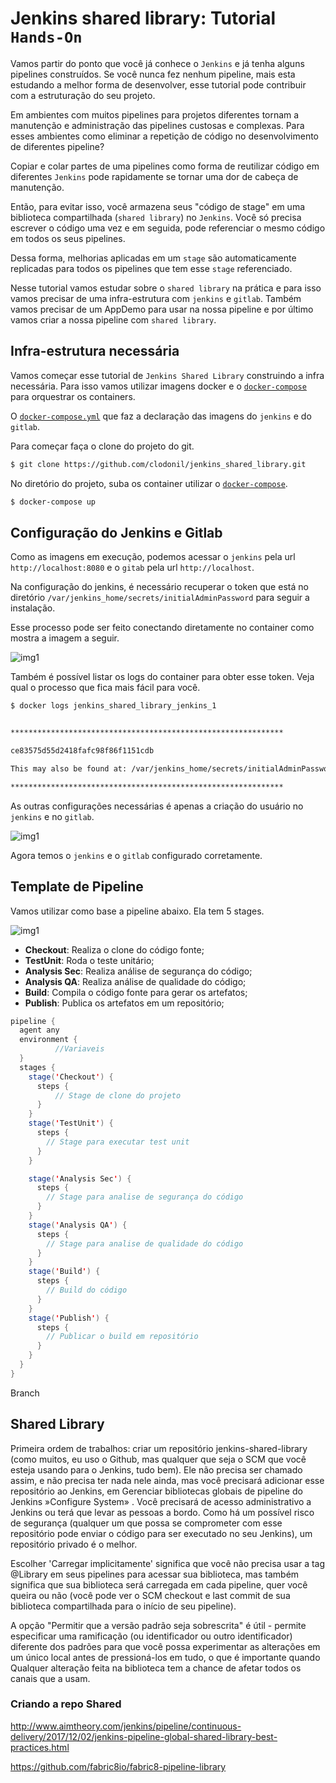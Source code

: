 # Jenkins shared library: Tutorial `Hands-On`

Vamos partir do ponto que você já conhece o `Jenkins` e já tenha alguns pipelines construídos. Se você nunca fez nenhum pipeline, mais esta estudando a melhor forma de desenvolver, esse tutorial pode contribuir com a estruturação do seu projeto.

Em ambientes com muitos pipelines para projetos diferentes tornam a manutenção e administração das pipelines custosas e complexas. Para esses ambientes como eliminar a repetição de código no desenvolvimento de diferentes pipeline?

Copiar e colar partes de uma pipelines como forma de reutilizar código em diferentes `Jenkins` pode rapidamente se tornar uma dor de cabeça de manutenção.

Então, para evitar isso, você armazena seus "código de stage" em uma biblioteca compartilhada (`shared library`) no `Jenkins`. Você só precisa escrever o código uma vez e em seguida, pode referenciar o mesmo código em todos os seus pipelines.

Dessa forma, melhorias aplicadas em um `stage` são automaticamente replicadas para todos os pipelines que tem esse `stage` referenciado.

Nesse tutorial vamos estudar sobre o `shared library` na prática e para isso vamos precisar de uma infra-estrutura com `jenkins` e `gitlab`. Também vamos precisar de um AppDemo para usar na nossa pipeline e por último vamos criar a nossa pipeline com `shared library`.

## Infra-estrutura necessária

Vamos começar esse tutorial de `Jenkins Shared Library` construindo a infra necessária. Para isso vamos utilizar imagens docker e o [`docker-compose`](https://docs.docker.com/compose/install/) para orquestrar os containers.

O [`docker-compose.yml`](https://github.com/clodonil/jenkins_shared_library/blob/master/docker-compose.yml) que faz a declaração das imagens do `jenkins` e do `gitlab`.

Para começar faça o clone do projeto do git.
```bash
$ git clone https://github.com/clodonil/jenkins_shared_library.git
```
No diretório do projeto, suba os container utilizar o [`docker-compose`](https://docs.docker.com/compose/install/).

```bash
$ docker-compose up
```

## Configuração do Jenkins e Gitlab

Como as imagens em execução, podemos acessar o `jenkins` pela url `http://localhost:8080` e o `gitab` pela url `http://localhost`.

Na configuração do jenkins, é necessário recuperar o token que está no diretório `/var/jenkins_home/secrets/initialAdminPassword` para seguir a instalação.

Esse processo pode ser feito conectando diretamente no container como mostra a imagem a seguir.

![img1](https://github.com/clodonil/jenkins_shared_library/blob/master/imgs/img1.png)

Também é possível listar os logs do container para obter esse token. Veja qual o processo que fica mais fácil para você.

```bash 
$ docker logs jenkins_shared_library_jenkins_1


*************************************************************

ce83575d55d2418fafc98f86f1151cdb

This may also be found at: /var/jenkins_home/secrets/initialAdminPassword

*************************************************************
```

As outras configurações necessárias é apenas a criação do usuário no `jenkins` e no `gitlab`.

![img1](https://github.com/clodonil/jenkins_shared_library/blob/master/imgs/img2.png)

Agora temos o `jenkins` e o `gitlab` configurado corretamente.

## Template de Pipeline 

Vamos utilizar como base a pipeline abaixo. Ela tem 5 stages.

![img1](https://github.com/clodonil/jenkins_shared_library/blob/master/imgs/pipeline.png)

- **Checkout**: Realiza o clone do código fonte;
- **TestUnit**: Roda o teste unitário;
- **Analysis Sec**: Realiza análise de segurança do código;  
- **Analysis QA**: Realiza análise de qualidade do código;
- **Build**: Compila o código fonte para gerar os artefatos; 
- **Publish**: Publica os artefatos em um repositório;


```java
pipeline {
  agent any
  environment {
          //Variaveis
  }
  stages {
    stage('Checkout') { 
      steps {
          // Stage de clone do projeto
      }
    }  
    stage('TestUnit') { 
      steps {
        // Stage para executar test unit 
      }
    }

    stage('Analysis Sec') { 
      steps {
        // Stage para analise de segurança do código 
      }
    }
    stage('Analysis QA') { 
      steps {
        // Stage para analise de qualidade do código
      }
    }
    stage('Build') { 
      steps {
        // Build do código
      }
    }
    stage('Publish') { 
      steps {
        // Publicar o build em repositório 
      }
    }
  }
}

```

Branch


## Shared Library

Primeira ordem de trabalhos: criar um repositório jenkins-shared-library (como muitos, eu uso o Github, mas qualquer que seja o SCM que você esteja usando para o Jenkins, tudo bem). Ele não precisa ser chamado assim, e não precisa ter nada nele ainda, mas você precisará adicionar esse repositório ao Jenkins, em Gerenciar bibliotecas globais de pipeline do Jenkins »Configure System» . Você precisará de acesso administrativo a Jenkins ou terá que levar as pessoas a bordo. Como há um possível risco de segurança (qualquer um que possa se comprometer com esse repositório pode enviar o código para ser executado no seu Jenkins), um repositório privado é o melhor.

Escolher 'Carregar implicitamente' significa que você não precisa usar a tag @Library em seus pipelines para acessar sua biblioteca, mas também significa que sua biblioteca será carregada em cada pipeline, quer você queira ou não (você pode ver o SCM checkout e last commit de sua biblioteca compartilhada para o início de seu pipeline).

A opção "Permitir que a versão padrão seja sobrescrita" é útil - permite especificar uma ramificação (ou identificador ou outro identificador) diferente dos padrões para que você possa experimentar as alterações em um único local antes de pressioná-los em tudo, o que é importante quando Qualquer alteração feita na biblioteca tem a chance de afetar todos os canais que a usam.

### Criando a repo Shared




http://www.aimtheory.com/jenkins/pipeline/continuous-delivery/2017/12/02/jenkins-pipeline-global-shared-library-best-practices.html

https://github.com/fabric8io/fabric8-pipeline-library